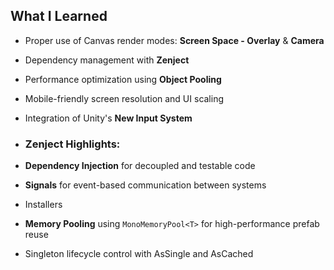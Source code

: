 ##  What I Learned

-  Proper use of Canvas render modes: **Screen Space - Overlay** & **Camera**
-  Dependency management with **Zenject**
-  Performance optimization using **Object Pooling**
-  Mobile-friendly screen resolution and UI scaling
-  Integration of Unity's **New Input System**

  

-  ### Zenject Highlights:
-  **Dependency Injection** for decoupled and testable code
-  **Signals** for event-based communication between systems
-  Installers
-  **Memory Pooling** using `MonoMemoryPool<T>` for high-performance prefab reuse
-  Singleton lifecycle control with AsSingle and AsCached
